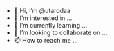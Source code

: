 - 👋 Hi, I’m @utarodaa
- 👀 I’m interested in ...
- 🌱 I’m currently learning ...
- 💞️ I’m looking to collaborate on ...
- 📫 How to reach me ...

<!---
utarodaa/utarodaa is a ✨ special ✨ repository because its `README.md` (this file) appears on your GitHub profile.
You can click the Preview link to take a look at your changes.
--->
